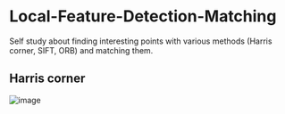 # Local-Feature-Detection-Matching
Self study about finding interesting points with various methods (Harris corner, SIFT, ORB) and matching them.

## Harris corner
![image](https://github.com/user-attachments/assets/78c4a100-4d60-4355-9ecf-c208db16b121)
